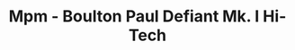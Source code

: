 ---
layout: product
title: "Mpm - Boulton Paul Defiant Mk. I Hi-Tech"
price: "TBA" 
desc: "N/A"
img_path: "/assets/img/MPM10072530.webp"
brand: "N/A"
available: false
special_offer: false
new: false
soon: false
cat: "010000"
subcat: "013100"
subsubcat: "0N/A"
sifra: "MPM10072530"
popular: false
---